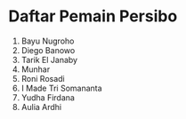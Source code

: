 # Daftar Pemain Persibo

1. Bayu Nugroho
2. Diego Banowo
3. Tarik El Janaby
4. Munhar
5. Roni Rosadi
6. I Made Tri Somananta
7. Yudha Firdana
8. Aulia Ardhi
